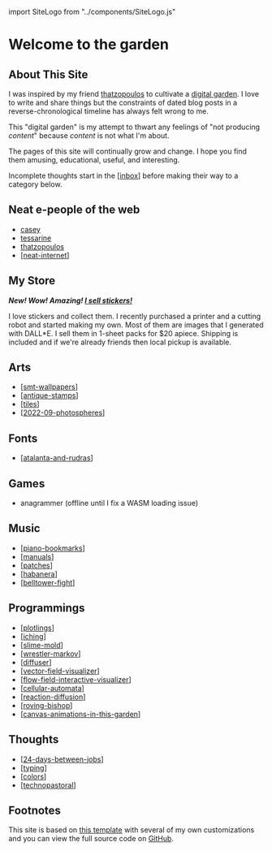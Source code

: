 import SiteLogo from "../components/SiteLogo.js"

# Welcome to the garden

<SiteLogo />

## About This Site

I was inspired by my friend [thatzopoulos] to cultivate a [digital garden]. I love to write and share things but the constraints of dated blog posts in a reverse-chronological timeline has always felt wrong to me.

This "digital garden" is my attempt to thwart any feelings of "not producing _content_" because _content_ is not what I'm about.

The pages of this site will continually grow and change.
I hope you find them amusing, educational, useful, and interesting.

Incomplete thoughts start in the [[inbox]] before making their way to a category below.

## Neat e-people of the web

- [casey]
- [tessarine]
- [thatzopoulos]
- [[neat-internet]]

## My Store

***New! Wow! Amazing! [I sell stickers!](store/zelda)***

I love stickers and collect them. I recently purchased a printer and a cutting robot and started making my own. Most of them are images that I generated with DALL*E. I sell them in 1-sheet packs for $20 apiece. Shipping is included and if we're already friends then local pickup is available.

## Arts

- [[smt-wallpapers]]
- [[antique-stamps]]
- [[tiles]]
- [[2022-09-photospheres]]

## Fonts

- [[atalanta-and-rudras]]

## Games

- anagrammer (offline until I fix a WASM loading issue)

## Music

- [[piano-bookmarks]]
- [[manuals]]
- [[patches]]
- [[habanera]]
- [[belltower-fight]]

## Programmings

- [[plotlings]]
- [[iching]]
- [[slime-mold]]
- [[wrestler-markov]]
- [[diffuser]]
- [[vector-field-visualizer]]
- [[flow-field-interactive-visualizer]]
- [[cellular-automata]]
- [[reaction-diffusion]]
- [[roving-bishop]]
- [[canvas-animations-in-this-garden]]

## Thoughts

- [[24-days-between-jobs]]
- [[typing]]
- [[colors]]
- [[technopastoral]]

## Footnotes

This site is based on [this template][site-template] with several of my own customizations and you can view the full source code on [GitHub].

[casey]: https://sowe.li
[tessarine]: http://tesseract.page
[thatzopoulos]: https://athanasi.us
[digital garden]: https://maggieappleton.com/garden-history
[site-template]: https://github.com/yenly/foamy-nextjs
[GitHub]: https://github.com/Velfi/digital-garden

[//begin]: # "Autogenerated link references for markdown compatibility"
[inbox]: inbox "Inbox"
[neat-internet]: neat-internet "Cool stuff the internet exposed me to"
[smt-wallpapers]: games/smt-wallpapers "Shin Megami Tensei Wallpapers"
[antique-stamps]: art/antique-stamps "Antique stamps converted to SVG"
[tiles]: art/tiles/tiles "Tiles"
[2022-09-photospheres]: art/photos/2022-09-photospheres "September '22 Photo Spheres"
[atalanta-and-rudras]: fonts/atalanta-and-rudras "Pixel Fonts (Atalanta and Rudras)"
[piano-bookmarks]: music/piano-bookmarks "Piano Bookmarks"
[manuals]: synth/manuals "Synth Manuals"
[patches]: synth/patches "Synth Presets"
[habanera]: music/habanera "Habanera For Two Flutes And A Cello"
[belltower-fight]: music/belltower-fight "Belltower Fight"
[plotlings]: programming/plotlings "Plotter Art Generation Suite"
[iching]: programming/iching "I Ching"
[slime-mold]: programming/slime-mold "Slime Mold (Physarum) Simulation"
[wrestler-markov]: programming/wrestler-markov "I created a Wrestler"
[diffuser]: programming/diffuser "Diffuser"
[vector-field-visualizer]: programming/vector-field-visualizer "Visualizing dimensional noise algorithms"
[flow-field-interactive-visualizer]: programming/flow-field-interactive-visualizer "Painting flow fields"
[cellular-automata]: programming/cellular-automata "TODO cellular-automata"
[reaction-diffusion]: programming/reaction-diffusion "Gray Scott Reaction Diffusion Simulation"
[roving-bishop]: programming/roving-bishop "TODO roving-bishop"
[canvas-animations-in-this-garden]: programming/canvas-animations-in-this-garden "How this site uses Canvas to render art and animations"
[24-days-between-jobs]: thoughts/24-days-between-jobs "Time off between jobs"
[typing]: thoughts/typing "On Typing"
[colors]: thoughts/colors/colors "On Colors"
[technopastoral]: thoughts/technopastoral "On Digital Gardens"
[//end]: # "Autogenerated link references"
